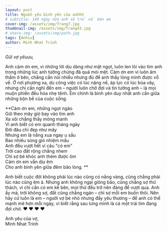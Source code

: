 ```yaml
---
layout: post
title: Nguồn yêu bình yên của anhhh
# subtitle: 149 ngày nữa anh sẽ trở về bên em
cover-img: /assets/img/Trang7.jpg
thumbnail-img: /assets/img/Trang43.jpg
# share-img: /assets/img/path.jpg
tags: [Anhiu]
author: Minh Nhat Trinh
---
```

*Gửi vợ yêuuu,*

Anh cảm ơn em, vì những lời dịu dàng như mật ngọt, luôn len lỏi vào tim anh trong những lúc anh tưởng chừng đã quá mỏi mệt. Cảm ơn em vì luôn âm thầm ở bên, chẳng cần nói nhiều nhưng đủ để anh thấy lòng mình được vỗ về. Ở nơi phương xa, dù công việc có lúc nặng nề, áp lực có lúc bủa vây, nhưng chỉ cần nghĩ đến em – người luôn chờ đợi và tin tưởng anh – là mọi muộn phiền đều hóa nhẹ tênh. Em chính là bình yên duy nhất anh cần giữa những bộn bề của cuộc sống.

**Cảm ơn em, những ngọt ngào  
Gửi theo mây gió bay vào tim anh  
Xa xôi chẳng thấy mỏng manh  
Vì anh biết có em quanh tháng ngày  
Đời đâu chỉ đẹp như mây  
Nhưng em là nắng xua ngay u sầu  
Bao nhiêu sóng gió nhiệm mầu  
Anh đều vượt hết vì câu "có em"  
Trời cao đất rộng chẳng nhem  
Chỉ sợ bé khóc anh thèm được ôm  
Cảm ơn em vẫn dịu êm  
Cho anh bình yên giữa đêm bão lòng.  **


Anh biết cuộc đời không phải lúc nào cũng có nắng vàng, cũng chẳng phải lúc nào cũng êm ả. Nhưng anh không ngại giông bão, cũng chẳng sợ thử thách, vì chỉ cần có em kề bên, mọi thứ đều trở nên đáng để vượt qua. Anh ấy mà, trời không sợ, đất cũng chẳng ngán – chỉ sợ mỗi em buồn thôi. Nên hãy cứ luôn là em – người vợ bé nhỏ nhưng đầy yêu thương – để anh có thể mạnh mẽ hơn mỗi ngày, vì biết rằng sau lưng mình là cả một trái tim đang đợi chờ.  ❤️ ❤️ ❤️ ❤️

Anh yêu của vợ,  
Minh Nhat Trinh

